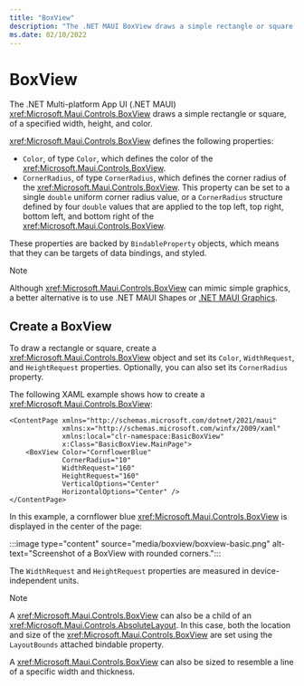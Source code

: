 ```yaml
---
title: "BoxView"
description: "The .NET MAUI BoxView draws a simple rectangle or square, of a specified width, height, and color."
ms.date: 02/10/2022
---
```


# BoxView

The .NET Multi-platform App UI (.NET MAUI) <xref:Microsoft.Maui.Controls.BoxView> draws a simple rectangle or square, of a specified width, height, and color.

<xref:Microsoft.Maui.Controls.BoxView> defines the following properties:

- `Color`, of type `Color`, which defines the color of the <xref:Microsoft.Maui.Controls.BoxView>.
- `CornerRadius`, of type `CornerRadius`, which defines the corner radius of the <xref:Microsoft.Maui.Controls.BoxView>. This property can be set to a single `double` uniform corner radius value, or a `CornerRadius` structure defined by four `double` values that are applied to the top left, top right, bottom left, and bottom right of the <xref:Microsoft.Maui.Controls.BoxView>.

These properties are backed by `BindableProperty` objects, which means that they can be targets of data bindings, and styled.

> [!NOTE]
> Although <xref:Microsoft.Maui.Controls.BoxView> can mimic simple graphics, a better alternative is to use .NET MAUI Shapes or [.NET MAUI Graphics](~/user-interface/graphics/index.md).

## Create a BoxView

To draw a rectangle or square, create a <xref:Microsoft.Maui.Controls.BoxView> object and set its `Color`, `WidthRequest`, and `HeightRequest` properties. Optionally, you can also set its `CornerRadius` property.

The following XAML example shows how to create a <xref:Microsoft.Maui.Controls.BoxView>:

```xaml
<ContentPage xmlns="http://schemas.microsoft.com/dotnet/2021/maui"
             xmlns:x="http://schemas.microsoft.com/winfx/2009/xaml"
             xmlns:local="clr-namespace:BasicBoxView"
             x:Class="BasicBoxView.MainPage">
    <BoxView Color="CornflowerBlue"
             CornerRadius="10"
             WidthRequest="160"
             HeightRequest="160"
             VerticalOptions="Center"
             HorizontalOptions="Center" />
</ContentPage>
```

In this example, a cornflower blue <xref:Microsoft.Maui.Controls.BoxView> is displayed in the center of the page:

:::image type="content" source="media/boxview/boxview-basic.png" alt-text="Screenshot of a BoxView with rounded corners.":::

The `WidthRequest` and `HeightRequest` properties are measured in device-independent units.

> [!NOTE]
> A <xref:Microsoft.Maui.Controls.BoxView> can also be a child of an <xref:Microsoft.Maui.Controls.AbsoluteLayout>. In this case, both the location and size of the <xref:Microsoft.Maui.Controls.BoxView> are set using the `LayoutBounds` attached bindable property.

A <xref:Microsoft.Maui.Controls.BoxView> can also be sized to resemble a line of a specific width and thickness.
